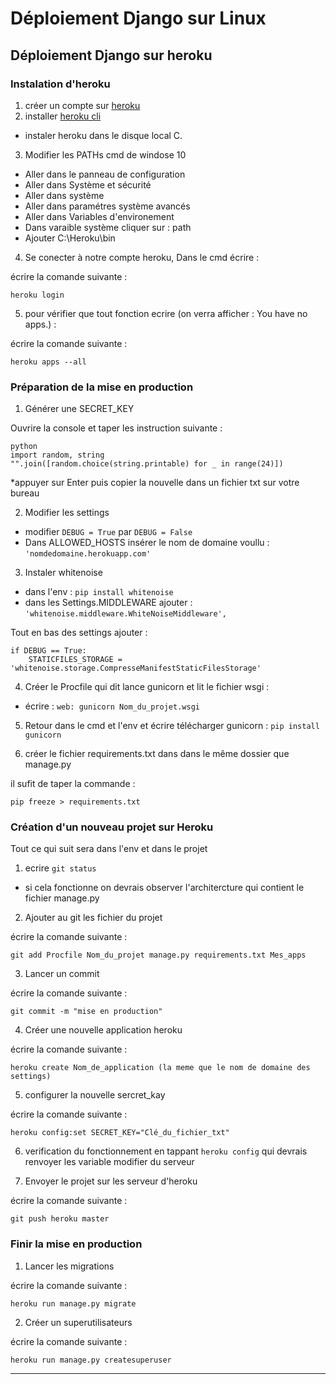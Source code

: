 # Déploiement Django sur Linux

## Déploiement Django sur heroku

### Instalation d'heroku

1. créer un compte sur [heroku](https://www.heroku.com/) 
2. installer [heroku cli](https://devcenter.heroku.com/articles/heroku-cli#download-and-install)  
* instaler heroku dans le disque local C.

3. Modifier les PATHs cmd de windose 10
* Aller dans le panneau de configuration
* Aller dans Système et sécurité
* Aller dans système
* Aller dans paramétres système avancés
* Aller dans Variables d'environement
* Dans varaible système cliquer sur : path
* Ajouter C:\Heroku\bin

4. Se conecter à notre compte heroku, Dans le cmd écrire :

écrire la comande suivante :

	heroku login

5. pour vérifier que tout fonction ecrire (on verra afficher : You have no apps.) :

écrire la comande suivante :

	heroku apps --all

### Préparation de la mise en production

1. Générer une SECRET_KEY

Ouvrire la console et taper les instruction suivante :

	python
	import random, string
	"".join([random.choice(string.printable) for _ in range(24)])

*appuyer sur Enter puis copier la nouvelle dans un fichier txt sur votre bureau

2. Modifier les settings
* modifier `DEBUG = True` par `DEBUG = False`
* Dans ALLOWED_HOSTS insérer le nom de domaine voullu : `'nomdedomaine.herokuapp.com'`

3. Instaler whitenoise 
* dans l'env : `pip install whitenoise`
* dans les Settings.MIDDLEWARE ajouter : `'whitenoise.middleware.WhiteNoiseMiddleware',`

Tout en bas des settings ajouter :

	if DEBUG == True:
   		STATICFILES_STORAGE = 'whitenoise.storage.CompresseManifestStaticFilesStorage'

4. Créer le Procfile qui dit lance gunicorn et lit le fichier wsgi :
* écrire : `web: gunicorn Nom_du_projet.wsgi`

5. Retour dans le cmd et l'env et écrire télécharger gunicorn : `pip install gunicorn`

6. créer le fichier requirements.txt dans dans le même dossier que manage.py

il sufit de taper la commande :

	pip freeze > requirements.txt

### Création d'un nouveau projet sur Heroku

Tout ce qui suit sera dans l'env et dans le projet
1. ecrire `git status`
* si cela fonctionne on devrais observer l'architercture qui contient le fichier manage.py

2. Ajouter au git les fichier du projet

écrire la comande suivante :

	git add Procfile Nom_du_projet manage.py requirements.txt Mes_apps

3. Lancer un commit

écrire la comande suivante :

	git commit -m "mise en production"

4. Créer une nouvelle application heroku

écrire la comande suivante :

	heroku create Nom_de_application (la meme que le nom de domaine des settings)

5. configurer la nouvelle sercret_kay

écrire la comande suivante :
	
	heroku config:set SECRET_KEY="Clé_du_fichier_txt"

6. verification du fonctionnement en tappant `heroku config` qui devrais renvoyer les variable modifier du serveur

7. Envoyer le projet sur les serveur d'heroku

écrire la comande suivante :

	git push heroku master


### Finir la mise en production

1. Lancer les migrations 

écrire la comande suivante :

	heroku run manage.py migrate

2. Créer un superutilisateurs

écrire la comande suivante :

	heroku run manage.py createsuperuser

-----------------------------